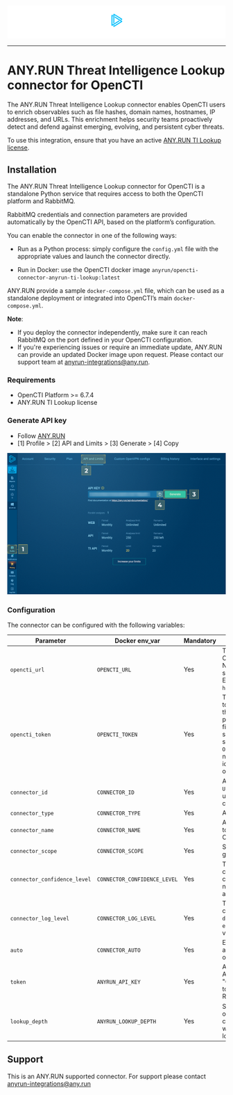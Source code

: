 <p align="center">
    <a href="#readme">
        <img alt="ANY.RUN logo" src="https://raw.githubusercontent.com/anyrun/anyrun-sdk/b3dfde1d3aa018d0a1c3b5d0fa8aaa652e80d883/static/logo.svg">
    </a>
</p>

______________________________________________________________________


# ANY.RUN Threat Intelligence Lookup connector for OpenCTI 

The ANY.RUN Threat Intelligence Lookup connector enables OpenCTI users to enrich observables such as file hashes, domain names, hostnames, IP addresses, and URLs. This enrichment helps security teams proactively detect and defend against emerging, evolving, and persistent cyber threats.

To use this integration, ensure that you have an active [ANY.RUN TI Lookup license](https://any.run/demo/?utm_source=opencti_marketplace&utm_medium=integration&utm_campaign=opencti_form).

## Installation

The ANY.RUN Threat Intelligence Lookup connector for OpenCTI is a standalone Python service that requires access to both the OpenCTI platform and RabbitMQ.

RabbitMQ credentials and connection parameters are provided automatically by the OpenCTI API, based on the platform’s configuration.

You can enable the connector in one of the following ways:

* Run as a Python process: simply configure the `config.yml` file with the appropriate values and launch the connector directly.

* Run in Docker: use the OpenCTI docker image `anyrun/opencti-connector-anyrun-ti-lookup:latest`

ANY.RUN provide a sample `docker-compose.yml` file, which can be used as a standalone deployment or integrated into OpenCTI’s main `docker-compose.yml`.

**Note**:

- If you deploy the connector independently, make sure it can reach RabbitMQ on the port defined in your OpenCTI configuration.
- If you're experiencing issues or require an immediate update, ANY.RUN can provide an updated Docker image upon request.
Please contact our support team at <anyrun-integrations@any.run>.

### Requirements

- OpenCTI Platform >= 6.7.4
- ANY.RUN TI Lookup license

### Generate API key

* Follow [ANY.RUN](https://app.any.run/)
* [1] Profile > [2] API and Limits > [3] Generate > [4] Copy

![ANY.RUN Generate API KEY](static/ANYRUN_API_TOKEN.png)


### Configuration


The connector can be configured with the following variables:

| Parameter                    | Docker env_var                   | Mandatory | Description                                                                                                  |
|------------------------------|----------------------------------|-----------|--------------------------------------------------------------------------------------------------------------|
| `opencti_url`                | `OPENCTI_URL`                    | Yes       | The URL of the OpenCTI platform. Note that final `/` should be avoided. Example value: `http://opencti:8080` |
| `opencti_token`              | `OPENCTI_TOKEN`                  | Yes       | The default admin token configured in the OpenCTI platform parameters file. We recommend setting up a separate ``OPENCTI_TOKEN`` named **ANY.RUN** to identify the work of our integrations.                                  |
| `connector_id`               | `CONNECTOR_ID`                   | Yes       | A valid arbitrary `UUIDv4` that must be unique for this connector.                                            |
| `connector_type`             | `CONNECTOR_TYPE`                 | Yes       | A connector type.                                                                                               |
| `connector_name`             | `CONNECTOR_NAME`                 | Yes       | A connector name to be shown in OpenCTI.                                                                     |
| `connector_scope`            | `CONNECTOR_SCOPE`                | Yes       | Supported scope. E. g., `text/html`.                                                                         |
| `connector_confidence_level` | `CONNECTOR_CONFIDENCE_LEVEL`     | Yes       | The default confidence level for created sightings (a number between 1 and 4).                               |
| `connector_log_level`        | `CONNECTOR_LOG_LEVEL`            | Yes       | The log level for this connector, could be `debug`, `info`, `warn` or `error` (less verbose).                |
| `auto`                       | `CONNECTOR_AUTO`                 | Yes       | Enable/disable auto-enrichment of observables.                                                               |
| `token`                      | `ANYRUN_API_KEY`                   | Yes       | ANY.RUN Lookup API-KEY. See "Generate API token" section in the README file.                                                                                          |
| `lookup_depth`               | `ANYRUN_LOOKUP_DEPTH`                   | Yes       | Specify the number of days from the current date for which you want to lookup.                                                                                           |

## Support
This is an ANY.RUN supported connector. For support please contact <anyrun-integrations@any.run>